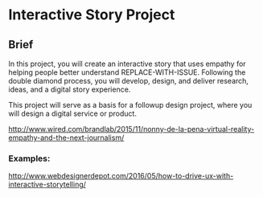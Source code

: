 # Interactive Story Project

## Brief
In this project, you will create an interactive story that uses empathy for helping people better understand REPLACE-WITH-ISSUE. Following the double diamond process, you will develop, design, and deliver research, ideas, and a digital story experience.

This project will serve as a basis for a followup design project, where you will design a digital service or product.

http://www.wired.com/brandlab/2015/11/nonny-de-la-pena-virtual-reality-empathy-and-the-next-journalism/

### Examples:
http://www.webdesignerdepot.com/2016/05/how-to-drive-ux-with-interactive-storytelling/